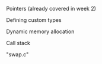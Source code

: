 
Pointers (already covered in week 2)

Defining custom types

Dynamic memory allocation

Call stack

"swap.c"